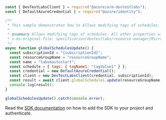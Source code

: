 ```javascript
const { DevTestLabsClient } = require("@azure/arm-devtestlabs");
const { DefaultAzureCredential } = require("@azure/identity");

/**
 * This sample demonstrates how to Allows modifying tags of schedules. All other properties will be ignored.
 *
 * @summary Allows modifying tags of schedules. All other properties will be ignored.
 * x-ms-original-file: specification/devtestlabs/resource-manager/Microsoft.DevTestLab/stable/2018-09-15/examples/GlobalSchedules_Update.json
 */
async function globalSchedulesUpdate() {
  const subscriptionId = "{subscriptionId}";
  const resourceGroupName = "resourceGroupName";
  const name = "labvmautostart";
  const schedule = { tags: { tagName1: "tagValue1" } };
  const credential = new DefaultAzureCredential();
  const client = new DevTestLabsClient(credential, subscriptionId);
  const result = await client.globalSchedules.update(resourceGroupName, name, schedule);
  console.log(result);
}

globalSchedulesUpdate().catch(console.error);
```

Read the [SDK documentation](https://github.com/Azure/azure-sdk-for-js/blob/%40azure%2Farm-devtestlabs_4.0.1/sdk/devtestlabs/arm-devtestlabs/README.md) on how to add the SDK to your project and authenticate.
